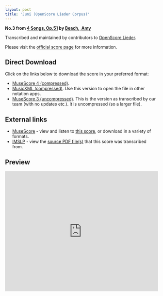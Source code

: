 ```yaml
---
layout: post
title: 'Juni (OpenScore Lieder Corpus)'
---
```


__No.3 from [4 Songs, Op.51](https://fourscoreandmore.org/OpenScore/Beach%2C_Amy/4_Songs%2C_Op.51/) by [Beach,_Amy](https://fourscoreandmore.org/OpenScore/Beach%2C_Amy)__

Transcribed and maintained by contributors to [OpenScore Lieder].

Please visit the [official score page] for more information.

[official score page]: https://musescore.com/openscore-lieder-corpus/scores/6245973
[OpenScore Lieder]: https://musescore.com/openscore-lieder-corpus

## Direct Download

Click on the links below to download the score in your preferred format:
- [MuseScore 4 (compressed)](https://fourscoreandmore.org/OpenScore/Beach%2C_Amy/4_Songs%2C_Op.51/3_Juni.mscz).
- [MusicXML (compressed)](https://fourscoreandmore.org/OpenScore/Beach%2C_Amy/4_Songs%2C_Op.51/3_Juni.mxl). Use this version to open the file in other notation apps.
- [MuseScore 3 (uncompressed)](https://raw.githubusercontent.com/OpenScore/Lieder/refs/heads/main/scores/Beach%2C_Amy/4_Songs%2C_Op.51/3_Juni/lc6245973.mscx). This is the version as transcribed by our team (with no updates etc.). It is uncompressed (so a larger file).

## External links

- [MuseScore] - view and listen to [this score][MuseScore], or download in a variety of formats.
- [IMSLP] - view the [source PDF file(s)][IMSLP] that this score was transcribed from.

[MuseScore]: https://musescore.com/score/6245973
[IMSLP]: https://imslp.org/wiki/Special:ReverseLookup/634835

## Preview

<iframe width="100%" height="394" src="https://musescore.com/openscore-lieder-corpus/scores/6245973/embed" frameborder="0" allowfullscreen allow="autoplay; fullscreen"></iframe>
